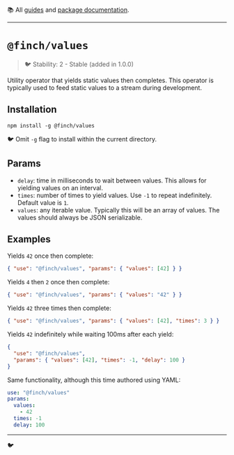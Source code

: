 :books: All [guides](/README.md#guides) and [package documentation](/README.md#package-documentation).

---

# `@finch/values`

> :bird: Stability: 2 - Stable (added in 1.0.0)

Utility operator that yields static values then completes. This operator is typically used to feed static values to a stream during development.

## Installation

```
npm install -g @finch/values
```

:bird: Omit `-g` flag to install within the current directory.

## Params

- `delay`: time in milliseconds to wait between values. This allows for yielding values on an interval.
- `times`: number of times to yield values. Use `-1` to repeat indefinitely. Default value is `1`.
- `values`: any iterable value. Typically this will be an array of values. The values should always be JSON serializable.

## Examples

Yields `42` once then complete:

```json
{ "use": "@finch/values", "params": { "values": [42] } }
```

Yields `4` then `2` once then complete:

```json
{ "use": "@finch/values", "params": { "values": "42" } }
```

Yields `42` three times then complete:

```json
{ "use": "@finch/values", "params": { "values": [42], "times": 3 } }
```

Yields `42` indefinitely while waiting 100ms after each yield:

```json
{
  "use": "@finch/values",
  "params": { "values": [42], "times": -1, "delay": 100 }
}
```

Same functionality, although this time authored using YAML:

```yaml
use: "@finch/values"
params:
  values:
    - 42
  times: -1
  delay: 100
```

---

:bird:

